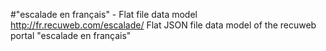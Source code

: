#"escalade en français" - Flat file data model
http://fr.recuweb.com/escalade/
Flat JSON file data model of the recuweb portal "escalade en français"
